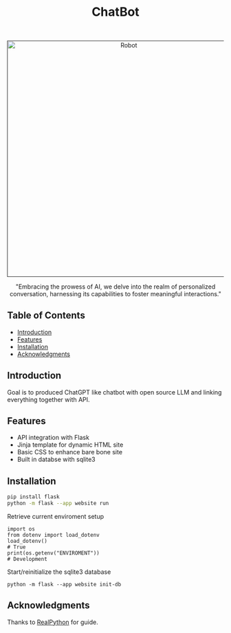 <!--https://www.readme-templates.com/  -->
<h1 align="center"> ChatBot </h1> <br>
<p align="center">
  <a href="">
    <img alt="Robot" title="Robot" src="https://static.vecteezy.com/system/resources/previews/000/271/349/original/chatbot-web-banner-vector.jpg" width="550">
  </a>
</p>

<p align="center">
  "Embracing the prowess of AI, we delve into the realm of personalized conversation, harnessing its capabilities to foster meaningful interactions."
</p>


<!-- START doctoc generated TOC please keep comment here to allow auto update -->
<!-- DON'T EDIT THIS SECTION, INSTEAD RE-RUN doctoc TO UPDATE -->
## Table of Contents

- [Introduction](#introduction)
- [Features](#features)
- [Installation](#installation)
- [Acknowledgments](#acknowledgments)

<!-- END doctoc generated TOC please keep comment here to allow auto update -->

## Introduction
Goal is to produced ChatGPT like chatbot with open source LLM and linking everything together with API.

## Features

* API integration with Flask
* Jinja template for dynamic HTML site
* Basic CSS to enhance bare bone site
* Built in databse with sqlite3


## Installation
```bash
pip install flask
python -m flask --app website run
```
Retrieve current enviroment setup
```
import os
from dotenv import load_dotenv
load_dotenv()
# True
print(os.getenv("ENVIROMENT"))
# Development
```
Start/reinitialize the sqlite3 database
```
python -m flask --app website init-db
```
## Acknowledgments

Thanks to [RealPython](https://realpython.com/flask-project/) for guide.
